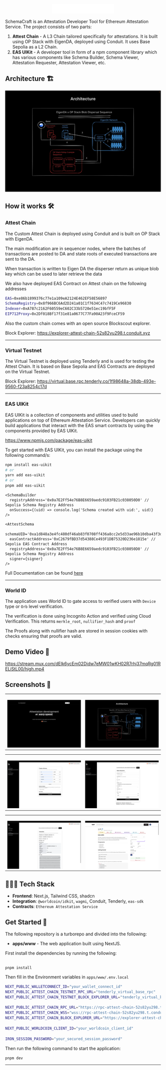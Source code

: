 <p align="center">
<img src="./assets/logo.svg" alt="SchemaCraft"  width="200px"/></p>

SchemaCraft is an Attestation Developer Tool for Ethereum Attestation Service. The project consists of two parts:

1. **Attest Chain** - A L3 Chain tailored specifically for attestations. It is built using OP Stack with EigenDA, deployed using Conduit. It uses Base Sepolia as a L2 Chain.
2. **EAS UIKit** - A developer tool in form of a npm component library which has various components like Schema Builder, Schema Viewer, Attestation Requester, Attestation Viewer, etc.

## Architecture 🏗️

<img src="./assets/2.png" alt="Attest Chain" >

## How it works 🛠️

### Attest Chain

The Custom Attest Chain is deployed using Conduit and is built on OP Stack with EigenDA.

The main modification are in sequencer nodes, where the batches of transactions are posted to DA and state roots of executed transactions are sent to the DA.

When transaction is written to Eigen DA the disperser return as unique blob key which can be used to later retrieve the data

We also have deployed EAS Contract on Attest chain on the following addresses

```bash
EAS=0xe86b1899376c77e1a109eA2124E462EF58E56897
SchemaRegistry=0x8f966BC6Ad2D241a01C1f7634C47c7419Ce96830
Indexer=0xA787c2162F60559eC602C33b5720e51ec19bfF5F
EIP712Proxy=0x2Df018Bf17f31e81a0677C77Fa90A23f9FceCF59
```

Also the custom chain comes with an open source Blockscout explorer.

Block Explorer: https://explorer-attest-chain-52s82yu298.t.conduit.xyz

---

### Virtual Testnet

The Virtual Testnet is deployed using Tenderly and is used for testing the Attest Chain. It is based on Base Sepolia and EAS Contracts are deployed on the Virtual Testnet.

Block Explorer: https://virtual.base.rpc.tenderly.co/1f98648a-38db-493e-9560-f23a8254c17d

---

### EAS UIKit

EAS UIKit is a collection of components and utilities used to build applications on top of Ethereum Attestation Service. Developers can quickly build applications that interact with the EAS smart contracts by using the components provided by EAS UIKit.

https://www.npmjs.com/package/eas-uikit

To get started with EAS UIKit, you can install the package using the following command/s:

```bash
npm install eas-uikit
# or
yarn add eas-uikit
# or
pnpm add eas-uikit
```

```tsx
<SchemaBuilder
  registryAddress='0x0a7E2Ff54e76B8E6659aedc9103FB21c038050D0' // Sepolia Schema Registry Address
  onSuccess={(uid) => console.log('Schema created with uid:', uid)}
/>
```

```tsx
<AttestSchema
  schemaUID='0xa1d848a3e4fc480df46ab83f0708ff436a8cc2e5d33ae96b10dba43f3ddc6b7c'
  easContractAddress='0xC2679fBD37d54388Ce493F1DB75320D236e1815e' // Sepolia EAS Contract Address
  registryAddress='0x0a7E2Ff54e76B8E6659aedc9103FB21c038050D0' // Sepolia Schema Registry Address
  signer={signer}
/>
```

Full Documentation can be found [here](./packages/eas-uikit/README.md)

---

### World ID

The application uses World ID to gate access to verified users with `Device` type or `Orb` level verification.

The verification is done using Incognito Action and verified using Cloud Verification. This returns `merkle_root`, `nullifier_hash` and `proof`

The Proofs along with nullifier hash are stored in session cookies with checks ensuring that proofs are valid.

## Demo Video 🎥

https://stream.mux.com/dEIk6ycEm02Didw7eMW01wKH02R7rhj37mqRg01RELiStL00/high.mp4

## Screenshots 📸

<table>
  <tr>
    <td valign="top" width="50%">
      <br>
      <img src="./assets/1.png" alt="Cover" >
    </td>
    <td valign="top" width="50%">
      <br>
      <img src="./assets/2.png" alt="Home Page" >
    </td>
  </tr>
</table>

<table>
  <tr>
    <td valign="top" width="50%">
      <br>
            <img src="./assets/3.png" alt="Peer Select" >
    </td>
    <td valign="top" width="50%">
      <br>
            <img src="./assets/4.png" alt="Vault Create" >
    </td>
  </tr>
</table>

<table>
  <tr>
    <td valign="top" width="50%">
      <br>
            <img src="./assets/5.png" alt="Face Capture" >
    </td>
    <td valign="top" width="50%">
      <br>
            <img src="./assets/6.png" alt="Dashboard" >
    </td>
  </tr>
</table>

## 🧑🏼‍💻 Tech Stack

- **Frontend**: Next.js, Tailwind CSS, shadcn
- **Integration**: `@worldcoin/idkit`, `wagmi`, Conduit, Tenderly, `eas-sdk`
- **Contracts**: `Ethereum Attestation Service`

## Get Started 🚀

The following repository is a turborepo and divided into the following:

- **apps/www** - The web application built using NextJS.

First install the dependencies by running the following:

```

pnpm install

```

Then fill in the Environment variables in `apps/www/.env.local`

```bash
NEXT_PUBLIC_WALLETCONNECT_ID="your_wallet_connect_id"
NEXT_PUBLIC_ATTEST_CHAIN_TESTNET_RPC_URL="tenderly_virtual_base_rpc"
NEXT_PUBLIC_ATTEST_CHAIN_TESTNET_BLOCK_EXPLORER_URL="tenderly_virtual_base_block_explorer"

NEXT_PUBLIC_ATTEST_CHAIN_RPC_URL="https://rpc-attest-chain-52s82yu298.t.conduit.xyz"
NEXT_PUBLIC_ATTEST_CHAIN_WSS="wss://rpc-attest-chain-52s82yu298.t.conduit.xyz"
NEXT_PUBLIC_ATTEST_CHAIN_BLOCK_EXPLORER_URL="https://explorer-attest-chain-52s82yu298.t.conduit.xyz"

NEXT_PUBLIC_WORLDCOIN_CLIENT_ID="your_worldcoin_client_id"

IRON_SESSION_PASSWORD="your_secured_session_password"
```

Then run the following command to start the application:

```bash
pnpm dev
```

---
